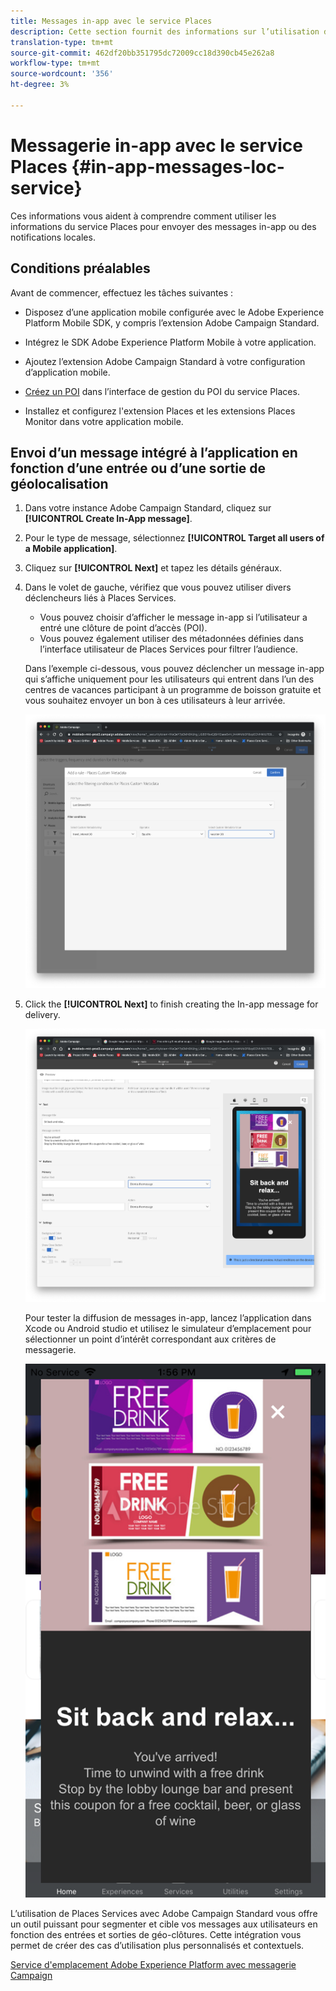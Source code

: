 ```yaml
---
title: Messages in-app avec le service Places
description: Cette section fournit des informations sur l’utilisation de la messagerie Push en Campaign Standard avec des messages In-App en Campaign Standard.
translation-type: tm+mt
source-git-commit: 462df20bb351795dc72009cc18d390cb45e262a8
workflow-type: tm+mt
source-wordcount: '356'
ht-degree: 3%

---
```



# Messagerie in-app avec le service Places {#in-app-messages-loc-service}

Ces informations vous aident à comprendre comment utiliser les informations du service Places pour envoyer des messages in-app ou des notifications locales.

## Conditions préalables 

Avant de commencer, effectuez les tâches suivantes :

* Disposez d’une application mobile configurée avec le Adobe Experience Platform Mobile SDK, y compris l’extension [](https://aep-sdks.gitbook.io/docs/using-mobile-extensions/adobe-campaign-standard)Adobe Campaign Standard.

* Intégrez le SDK [](https://aep-sdks.gitbook.io/docs/getting-started/get-the-sdk) Adobe Experience Platform Mobile à votre application.
* Ajoutez l’extension [](https://aep-sdks.gitbook.io/docs/using-mobile-extensions/adobe-campaign-standard) Adobe Campaign Standard à votre configuration d’application mobile.

* [Créez un POI](/help/poi-mgmt-ui/create-a-poi-ui.md) dans l’interface de gestion du POI du service Places.

* Installez et configurez l&#39;extension [](/help/places-ext-aep-sdks/places-extension/places-extension.md) Places et les extensions [](/help/places-ext-aep-sdks/places-monitor-extension/places-monitor-extension.md) Places Monitor dans votre application mobile.

## Envoi d’un message intégré à l’application en fonction d’une entrée ou d’une sortie de géolocalisation

1. Dans votre instance Adobe Campaign Standard, cliquez sur **[!UICONTROL Create In-App message]**.
1. Pour le type de message, sélectionnez **[!UICONTROL Target all users of a Mobile application]**.
1. Cliquez sur **[!UICONTROL Next]** et tapez les détails généraux.
1. Dans le volet de gauche, vérifiez que vous pouvez utiliser divers déclencheurs liés à Places Services.

   * Vous pouvez choisir d’afficher le message in-app si l’utilisateur a entré une clôture de point d’accès (POI).
   * Vous pouvez également utiliser des métadonnées définies dans l’interface utilisateur de Places Services pour filtrer l’audience.

   Dans l’exemple ci-dessous, vous pouvez déclencher un message in-app qui s’affiche uniquement pour les utilisateurs qui entrent dans l’un des centres de vacances participant à un programme de boisson gratuite et vous souhaitez envoyer un bon à ces utilisateurs à leur arrivée.

   ![&quot;Métadonnées des emplacements de messages in-app&quot;](/help/assets/last-entered-vacation.png)

1. Click the **[!UICONTROL Next]** to finish creating the In-app message for delivery.

   ![&quot;créer un événement&quot;](/help/assets/prepare-ACS.png)

   Pour tester la diffusion de messages in-app, lancez l’application dans Xcode ou Android studio et utilisez le simulateur d’emplacement pour sélectionner un point d’intérêt correspondant aux critères de messagerie.

   ![&quot;coupon de boisson&quot;](/help/assets/drink-coupon-on-app.png)

L’utilisation de Places Services avec Adobe Campaign Standard vous offre un outil puissant pour segmenter et cible vos messages aux utilisateurs en fonction des entrées et sorties de géo-clôtures. Cette intégration vous permet de créer des cas d’utilisation plus personnalisés et contextuels.

<!--I changed this embed to a link to pass validation. We should not link to youtube videos, so please upload this to MCP-->

[Service d&#39;emplacement Adobe Experience Platform avec messagerie Campaign](https://www.youtube.com/watch?v=ikiTTQw9c-o)
